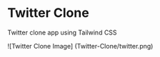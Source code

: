 # Twitter Clone
 Twitter clone app using Tailwind CSS

![Twitter Clone Image] (Twitter-Clone/twitter.png)
